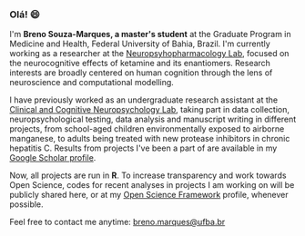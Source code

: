 ### Olá! 😄

I'm **Breno Souza-Marques, a master's student** at the Graduate Program in Medicine and Health, Federal University of Bahia, Brazil. I'm currently working as a researcher at the [Neuropsyhopharmacology Lab](https://www.researchgate.net/lab/Laboratory-of-Neuropsychopharmacology-Lucas-C-Quarantini), focused on the neurocognitive effects of ketamine and its enantiomers. Research interests are broadly centered on human cognition through the lens of neuroscience and computational modelling.

I have previously worked as an undergraduate research assistant at the [Clinical and Cognitive Neuropsychology Lab](https://www.researchgate.net/lab/Neuroclic-UFBA-Neander-Abreu), taking part in data collection, neuropsychological testing, data analysis and manuscript writing in different projects, from school-aged children environmentally exposed to airborne manganese, to adults being treated with new protease inhibitors in chronic hepatitis C. Results from projects I've been a part of are available in my [Google Scholar profile](https://scholar.google.com/citations?user=WCNF2WYAAAAJ&hl=pt-BR).

Now, all projects are run in **R**. To increase transparency and work towards Open Science, codes for recent analyses in projects I am working on will be publicly shared here, or at my [Open Science Framework](https://osf.io) profile, whenever possible.

Feel free to contact me anytime: breno.marques@ufba.br
